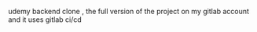 udemy backend clone , the full version of the project on my  gitlab  account and it uses gitlab ci/cd 
